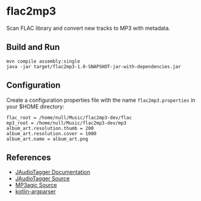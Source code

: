 # flac2mp3

Scan FLAC library and convert new tracks to MP3 with metadata.


## Build and Run

    mvn compile assembly:single
    java -jar target/flac2mp3-1.0-SNAPSHOT-jar-with-dependencies.jar


## Configuration

Create a configuration properties file with the name `flac2mp3.properties` in
your $HOME directory:

    flac_root = /home/null/Music/flac2mp3-dev/flac
    mp3_root = /home/null/Music/flac2mp3-dev/mp3
    album_art.resolution.thumb = 200
    album_art.resolution.cover = 1000
    album_art.name = album_art.png


## References
* [JAudioTagger Documentation](http://www.jthink.net/jaudiotagger/examples_read.jsp)
* [JAudioTagger Source](https://bitbucket.org/ijabz/jaudiotagger/src/master/README.md)
* [MP3agic Source](https://github.com/mpatric/mp3agic)
* [kotlin-argparser](https://www.kotlinresources.com/library/kotlin-argparser/)
